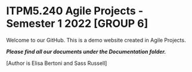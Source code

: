 # ITPM5.240 Agile Projects - Semester 1 2022  [GROUP 6] 


Welcome to our GitHub. This is a demo website created in Agile Projects.



***Please find all our documents under the Documentation folder.***



[Author is Elisa Bertoni and Sass Russell]
